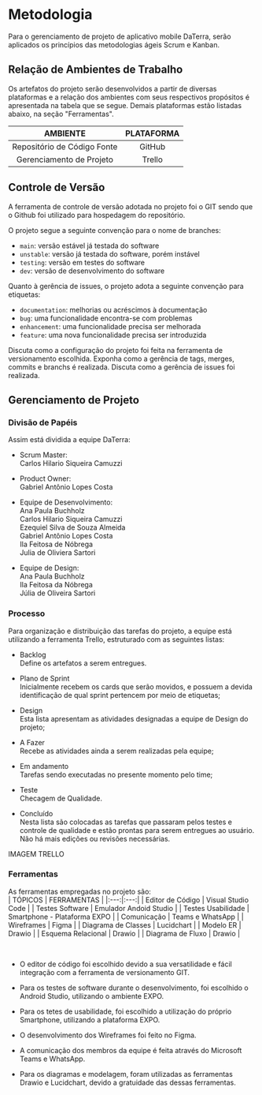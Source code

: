 
# Metodologia

Para o gerenciamento de projeto de aplicativo mobile DaTerra, serão aplicados os princípios das metodologias ágeis Scrum e Kanban. 

## Relação de Ambientes de Trabalho

Os artefatos do projeto serão desenvolvidos a partir de diversas plataformas e a relação dos ambientes com seus respectivos propósitos é apresentada na tabela que se segue. Demais plataformas estão listadas abaixo, na seção "Ferramentas".

AMBIENTE | PLATAFORMA |
|:---:|:---:|
| Repositório de Código Fonte | GitHub |
| Gerenciamento de Projeto | Trello |

## Controle de Versão

A ferramenta de controle de versão adotada no projeto foi o GIT sendo que o Github foi utilizado para hospedagem do repositório.

O projeto segue a seguinte convenção para o nome de branches:

- `main`: versão estável já testada do software
- `unstable`: versão já testada do software, porém instável
- `testing`: versão em testes do software
- `dev`: versão de desenvolvimento do software

Quanto à gerência de issues, o projeto adota a seguinte convenção para
etiquetas:

- `documentation`: melhorias ou acréscimos à documentação
- `bug`: uma funcionalidade encontra-se com problemas
- `enhancement`: uma funcionalidade precisa ser melhorada
- `feature`: uma nova funcionalidade precisa ser introduzida

Discuta como a configuração do projeto foi feita na ferramenta de versionamento escolhida. Exponha como a gerência de tags, merges, commits e branchs é realizada. Discuta como a gerência de issues foi realizada.

## Gerenciamento de Projeto

### Divisão de Papéis

Assim está dividida a equipe DaTerra: 
 
* Scrum Master: <br>
Carlos Hilario Siqueira Camuzzi <br>

* Product Owner: <br>
Gabriel Antônio Lopes Costa <br>

* Equipe de Desenvolvimento: <br> 
Ana Paula Buchholz	<br>
Carlos Hilario Siqueira Camuzzi <br>
Ezequiel Silva de Souza Almeida	<br>
Gabriel Antônio Lopes Costa <br>
Ila Feitosa de Nóbrega <br>
Julia de Oliviera Sartori <br>
 
* Equipe de Design: <br>
Ana Paula Buchholz <br>
Ila Feitosa da Nóbrega <br>
Júlia de Oliveira Sartori <br>

### Processo

Para organização e distribuição das tarefas do projeto, a equipe está utilizando a ferramenta Trello, estruturado com as seguintes listas:  
 
* Backlog <br>
Define os artefatos a serem entregues.
 
* Plano 	de Sprint <br>
Inicialmente recebem os cards que serão movidos, e possuem a devida identificação de qual sprint pertencem por meio de etiquetas; 
 
* Design <br>
Esta lista apresentam as atividades designadas a equipe de Design do projeto; 
 
* A Fazer <br>
Recebe as atividades ainda a serem realizadas pela equipe; 

* Em andamento <br>
Tarefas sendo executadas no presente momento pelo time; 

* Teste <br>
Checagem de Qualidade.   
 
* Concluído <br>
Nesta lista são colocadas as tarefas que passaram pelos testes e controle de qualidade e estão prontas para serem entregues ao usuário. Não há mais edições ou revisões necessárias. 

IMAGEM TRELLO

### Ferramentas

As ferramentas empregadas no projeto são:<br>
| TÓPICOS | FERRAMENTAS |
|:---:|:---:|
| Editor de Código | Visual Studio Code |
| Testes Software | Emulador Andoid Studio |
| Testes Usabilidade | Smartphone - Plataforma EXPO |
| Comunicação | Teams e WhatsApp |
| Wireframes | Figma |
| Diagrama de Classes | Lucidchart |
| Modelo ER | Drawio |
| Esquema Relacional | Drawio |
| Diagrama de Fluxo | Drawio |

<br>

* O editor de código foi escolhido devido a sua versatilidade e fácil integração com a ferramenta de versionamento GIT.

* Para os testes de software durante o desenvolvimento, foi escolhido o Android Studio, utilizando o ambiente EXPO.

* Para os tetes de usabilidade, foi escolhido a utilização do próprio Smartphone, utilizando a plataforma EXPO.

* O desenvolvimento dos Wireframes foi feito no Figma.

* A comunicação dos membros da equipe é feita através do Microsoft Teams e WhatsApp.

* Para os diagramas e modelagem, foram utilizadas as ferramentas Drawio e Lucidchart, devido a gratuidade das dessas ferramentas.


